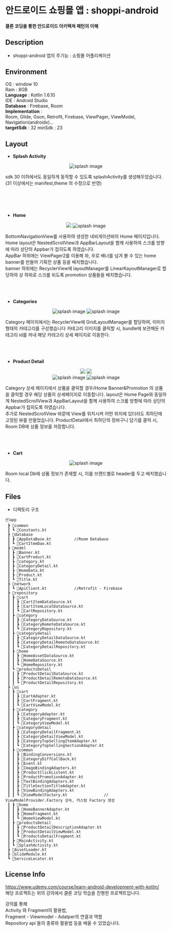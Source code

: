 # 안드로이드 쇼핑몰 앱 : shoppi-android
#### 클론 코딩을 통한 안드로이드 아키텍쳐 패턴의 이해

## Description
* shoppi-android 앱의 주기능 : 쇼핑몰 어플리케이션

## Environment
OS : window 10   
Ram : 8GB   
**Language** : Kotlin 1.6.10   
IDE : Android Studio   
**Database** : Firebase, Room  
**Implementation** :   
Room, Glide, Gson, Retrofit, Firebase, ViewPager, ViewModel, Navigation(androidx)...   
**targetSdk** : 32 
minSdk : 23

## Layout


* **Splash Activity**
<p align="center">
  <img src="https://user-images.githubusercontent.com/91457591/205796580-da5bbb88-d455-4b38-a4f1-2006e782d92b.png" alt="splash image"/>
 </p>
   sdk 30 이하에서도 동일하게 동작할 수 있도록 splashActivity를 생성해두었습니다.<br>
 (31 이상에서는 manifest,theme 의 수정으로 반영)<br>
 <br><br><br><br>
 
 
 * **Home**
<p align="center">
   <img src="https://user-images.githubusercontent.com/91457591/205797311-c7125852-2f28-4c78-8c00-768b302d7b18.png"/>
   <img src="https://user-images.githubusercontent.com/91457591/205797316-63584cfd-b879-40de-a486-477fabda4db5.png" alt="splash image"/>
</p>
BottomNavigationView를 사용하여 생성한 네비게이션바의 Home 페이지입니다.<br>
Home layout은 NestedScrollView과 AppBarLayout을 함께 사용하여 스크롤 방향에 따라 상단의 Appbar가 접히도록 하였습니다.<br>
AppBar 하위에는 ViewPager2를 이용해 좌, 우로 배너를 넘겨 볼 수 있는 home banner를 만들어 기획전 상품 등을 배치했습니다.<br>
banner 하위에는 RecyclerView에 layoutManager를 LinearKayoutManager로 할당하여 상 하위로 스크롤 되도록 promotion 상품들을 배치했습니다.
<br><br><br><br>
 
 
* **Categories**
 <p align="center">
   <img src="https://user-images.githubusercontent.com/91457591/205797319-6807b7cf-bc56-4b47-8c67-80a2d5bc9412.png" alt="splash image"/>
   <img src="https://user-images.githubusercontent.com/91457591/205797321-3caecb91-9118-438a-bbf3-7fdd1d4dbaf5.png" alt="splash image"/>
</p>
Category 페이지에서는 RecyclerView에 GridLayoutManager를 할당하여, 이미지 형태의 카테고리를 구성했습니다
카테고리 이미지를 클릭할 시, bundle에 보관해둔 카테고리 id를 꺼내 해당 카테고리 상세 페이지로 이동한다. 
<br><br><br><br>
 

* **Product Detail**
<p align="center">
   <img src="https://user-images.githubusercontent.com/91457591/205798227-8a9b01ae-baab-4307-8ebd-021e0e027136.png"/>
   <img src="https://user-images.githubusercontent.com/91457591/205798237-82f80681-ff9d-46f8-99d1-edb292bf320f.png"/><br>  
   <img src="https://user-images.githubusercontent.com/91457591/205798240-f094a9e2-bbc5-44af-97d5-58e0d36f5846.png" alt="splash image"/>
   <img src="https://user-images.githubusercontent.com/91457591/205798243-6c3a8d03-55b7-48f0-b799-4f0030190999.png" alt="splash image"/>
</p>
Category 상세 페이지에서 상품을 클릭할 경우/Home Banner&Promotion 의 상품을 클릭할 경우 해당 상품의 상세페이지로 이동합니다.
layout은 Home Page와 동일하게 NestedScrollView과 AppBarLayout을 함께 사용하여 스크롤 방향에 따라 상단의 Appbar가 접히도록 하였습니다.<br>
추가로 NestedScrollView 바깥에 View를 위치시켜 어떤 위치에 있더라도 최하단에 고정된 뷰를 만들었습니다.
ProductDetail에서 최하단의 장바구니 담기를 클릭 시, Room DB에 상품 정보를 저장합니다.
<br><br><br><br>


* **Cart**
<p align="center">
  <img src="https://user-images.githubusercontent.com/91457591/205798247-6e8a5454-fb8c-4926-b475-59b1782fbcb2.png" alt="splash image"/>
</p>
Room local Db에 상품 정보가 존재할 시, 이를 브랜드별로 header를 두고 배치했습니다.

## Files
* 디렉토리 구조
```
📦app
 ┣ 📂common
 ┃ ┗ 📜Constants.kt         
 ┣ 📂database
 ┃ ┣ 📜AppDataBase.kt          //Room Database
 ┃ ┗ 📜CartItemDao.kt
 ┣ 📂model
 ┃ ┣ 📜Banner.kt
 ┃ ┣ 📜CartProduct.kt
 ┃ ┣ 📜category.kt
 ┃ ┣ 📜CategoryDetail.kt
 ┃ ┣ 📜HomeData.kt
 ┃ ┣ 📜Product.kt
 ┃ ┗ 📜Title.kt
 ┣ 📂network
 ┃ ┗ 📜ApiClient.kt            //Retrofit - Firebase
 ┣ 📂repository
 ┃ ┣ 📂cart
 ┃ ┃ ┣ 📜CartItemDataSource.kt
 ┃ ┃ ┣ 📜CartItemLocalDataSource.kt
 ┃ ┃ ┗ 📜CartRepository.kt
 ┃ ┣ 📂category
 ┃ ┃ ┣ 📜CategoryDataSource.kt
 ┃ ┃ ┣ 📜CategoryRemoteDataSource.kt
 ┃ ┃ ┗ 📜CategoryRepository.kt
 ┃ ┣ 📂categorydetail
 ┃ ┃ ┣ 📜CategoryDetailDataSource.kt
 ┃ ┃ ┣ 📜CategoryDetailRemoteDataSource.kt
 ┃ ┃ ┗ 📜CategoryDetailRepository.kt
 ┃ ┣ 📂home
 ┃ ┃ ┣ 📜HomeAssetDataSource.kt
 ┃ ┃ ┣ 📜HomeDataSource.kt
 ┃ ┃ ┗ 📜HomeRepository.kt
 ┃ ┗ 📂productsDetail
 ┃ ┃ ┣ 📜ProductDetailDataSource.kt
 ┃ ┃ ┣ 📜ProductDetailRemoteDataSource.kt
 ┃ ┃ ┗ 📜ProductDetailRepository.kt
 ┣ 📂ui
 ┃ ┣ 📂cart
 ┃ ┃ ┣ 📜CartAdapter.kt
 ┃ ┃ ┣ 📜CartFragment.kt
 ┃ ┃ ┗ 📜CartViewModel.kt
 ┃ ┣ 📂category
 ┃ ┃ ┣ 📜CategoryAdapter.kt
 ┃ ┃ ┣ 📜CategoryFragment.kt
 ┃ ┃ ┗ 📜CategoryViewModel.kt
 ┃ ┣ 📂categorydetail
 ┃ ┃ ┣ 📜CategoryDetailFragment.kt
 ┃ ┃ ┣ 📜CategoryDetailViewModel.kt
 ┃ ┃ ┣ 📜CategoryTopSellingItemAdapter.kt
 ┃ ┃ ┗ 📜CategoryTopSellingSectionAdapter.kt
 ┃ ┣ 📂common
 ┃ ┃ ┣ 📜BindingConversions.kt
 ┃ ┃ ┣ 📜CategoryDiffCallBack.kt
 ┃ ┃ ┣ 📜Event.kt
 ┃ ┃ ┣ 📜ImageBindingAdapters.kt
 ┃ ┃ ┣ 📜ProductClickListent.kt
 ┃ ┃ ┣ 📜ProductPromotionAdapter.kt
 ┃ ┃ ┣ 📜TextBindingAdapters.kt
 ┃ ┃ ┣ 📜TitleSectionTitleAdapter.kt
 ┃ ┃ ┣ 📜ViewBindingAdapters.kt
 ┃ ┃ ┗ 📜ViewModelFactory.kt                // ViewModelProvider.Factory 상속, 커스텀 Factory 생성
 ┃ ┣ 📂home
 ┃ ┃ ┣ 📜HomeBannerAdapter.kt
 ┃ ┃ ┣ 📜HomeFragment.kt
 ┃ ┃ ┗ 📜HomeViewModel.kt
 ┃ ┣ 📂productsDetail
 ┃ ┃ ┣ 📜ProductDetailDescriptionAdapter.kt
 ┃ ┃ ┣ 📜ProductDetailViewModel.kt
 ┃ ┃ ┗ 📜ProductsDetailFragment.kt
 ┃ ┣ 📜MainActivity.kt
 ┃ ┗ 📜SplashActivity.kt
 ┣ 📜AssetLoader.kt               
 ┣ 📜GlideModule.kt            
 ┗ 📜ServiceLocator.kt
```


## License Info
https://www.udemy.com/course/learn-android-development-with-kotlin/<br>
해당 프로젝트는 위의 강의에서 클론 코딩 학습을 진행한 프로젝트입니다.

강의를 통해    
Activity 와 Fragment의 활용법,    
Fragment - Viewmodel - Adatper의 연결과 역할   
Repository api 들의 종류와 활용법 등을 배울 수 있었습니다.
